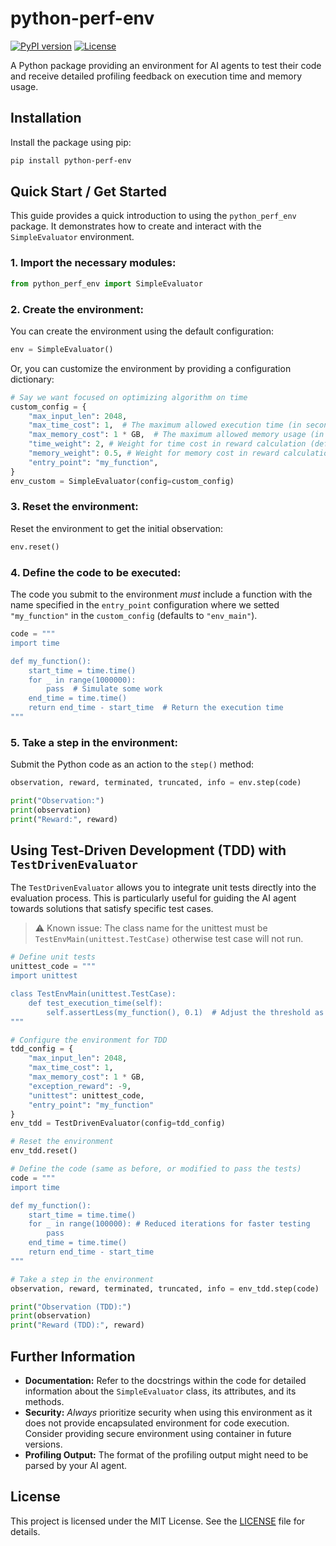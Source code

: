 # python-perf-env

[![PyPI version](https://badge.fury.io/py/python-perf-env.svg)](https://badge.fury.io/py/python-perf-env)
[![License](https://img.shields.io/badge/License-MIT-blue.svg)](https://opensource.org/licenses/MIT)

A Python package providing an environment for AI agents to test their code and receive detailed profiling feedback on execution time and memory usage.

## Installation

Install the package using pip:

```bash
pip install python-perf-env
```

## Quick Start / Get Started

This guide provides a quick introduction to using the `python_perf_env` package. It demonstrates how to create and interact with the `SimpleEvaluator` environment.

### 1. Import the necessary modules:

```python
from python_perf_env import SimpleEvaluator
```

### 2. Create the environment:

You can create the environment using the default configuration:

```python
env = SimpleEvaluator()
```

Or, you can customize the environment by providing a configuration dictionary:

```python
# Say we want focused on optimizing algorithm on time
custom_config = {
    "max_input_len": 2048,
    "max_time_cost": 1,  # The maximum allowed execution time (in seconds)
    "max_memory_cost": 1 * GB,  # The maximum allowed memory usage (in bytes)
    "time_weight": 2, # Weight for time cost in reward calculation (default: 1).
    "memory_weight": 0.5, # Weight for memory cost in reward calculation (default: 1).
    "entry_point": "my_function",
}
env_custom = SimpleEvaluator(config=custom_config)
```

### 3. Reset the environment:

Reset the environment to get the initial observation:

```python
env.reset()
```

### 4. Define the code to be executed:

The code you submit to the environment *must* include a function with the name specified in the `entry_point` configuration where we setted `"my_function"` in the `custom_config` (defaults to `"env_main"`).

```python
code = """
import time

def my_function():
    start_time = time.time()
    for _ in range(1000000):
        pass  # Simulate some work
    end_time = time.time()
    return end_time - start_time  # Return the execution time
"""
```

### 5. Take a step in the environment:

Submit the Python code as an action to the `step()` method:

```python
observation, reward, terminated, truncated, info = env.step(code)

print("Observation:")
print(observation)
print("Reward:", reward)
```

## Using Test-Driven Development (TDD) with `TestDrivenEvaluator`

The `TestDrivenEvaluator` allows you to integrate unit tests directly into the evaluation process.  This is particularly useful for guiding the AI agent towards solutions that satisfy specific test cases.

> :warning: Known issue: The class name for the unittest must be `TestEnvMain(unittest.TestCase)` otherwise test case will not run.

```python
# Define unit tests
unittest_code = """
import unittest

class TestEnvMain(unittest.TestCase):
    def test_execution_time(self):
        self.assertLess(my_function(), 0.1)  # Adjust the threshold as needed
"""

# Configure the environment for TDD
tdd_config = {
    "max_input_len": 2048,
    "max_time_cost": 1,
    "max_memory_cost": 1 * GB,
    "exception_reward": -9,
    "unittest": unittest_code,
    "entry_point": "my_function"
}
env_tdd = TestDrivenEvaluator(config=tdd_config)

# Reset the environment
env_tdd.reset()

# Define the code (same as before, or modified to pass the tests)
code = """
import time

def my_function():
    start_time = time.time()
    for _ in range(100000): # Reduced iterations for faster testing
        pass
    end_time = time.time()
    return end_time - start_time
"""

# Take a step in the environment
observation, reward, terminated, truncated, info = env_tdd.step(code)

print("Observation (TDD):")
print(observation)
print("Reward (TDD):", reward)
```

## Further Information

*   **Documentation:**  Refer to the docstrings within the code for detailed information about the `SimpleEvaluator` class, its attributes, and its methods.
*   **Security:**  *Always* prioritize security when using this environment as it does not provide encapsulated environment for code execution. Consider providing secure environment using container in future versions.
*   **Profiling Output:** The format of the profiling output might need to be parsed by your AI agent.

## License

This project is licensed under the MIT License. See the [LICENSE](LICENSE) file for details.